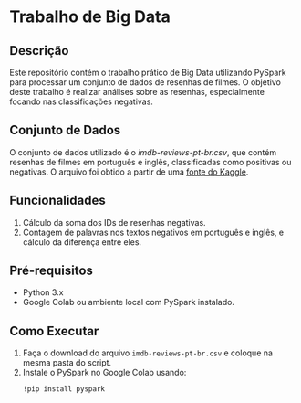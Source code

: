 # Trabalho de Big Data

## Descrição
Este repositório contém o trabalho prático de Big Data utilizando PySpark para processar um conjunto de dados de resenhas de filmes. O objetivo deste trabalho é realizar análises sobre as resenhas, especialmente focando nas classificações negativas.

## Conjunto de Dados
O conjunto de dados utilizado é o *imdb-reviews-pt-br.csv*, que contém resenhas de filmes em português e inglês, classificadas como positivas ou negativas. O arquivo foi obtido a partir de uma [fonte do Kaggle](https://www.kaggle.com/luisfredgs/imdb-ptbr/download).

## Funcionalidades
1. Cálculo da soma dos IDs de resenhas negativas.
2. Contagem de palavras nos textos negativos em português e inglês, e cálculo da diferença entre eles.

## Pré-requisitos
- Python 3.x
- Google Colab ou ambiente local com PySpark instalado.

## Como Executar
1. Faça o download do arquivo `imdb-reviews-pt-br.csv` e coloque na mesma pasta do script.
2. Instale o PySpark no Google Colab usando:
   ```bash
   !pip install pyspark
